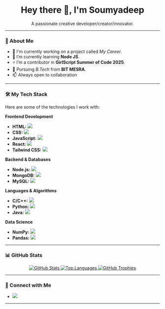 <!--- - 👋 Hi, I’m Soumyadeep
- 👀 interested in Innovation
- 🌱 I’m currently learning OOPS.
- 💞️ committed.........to coding
- 📫 HTML CSS JS python java c++ SQL only 
- 😄 Pronouns: he/him
- ⚡ Fun fact: I survived ECE !--->

<div align="center">
  <!--<a href="https://github.com/SimpleMan05">
    <img src="https://avatars.githubusercontent.com/u/SimpleMan05?v=4" alt="Profile Picture" width="150" style="border-radius: 50%;">
  </a>-->
  <h1>Hey there 👋, I'm Soumyadeep</h1>
  <p>A passionate  creative developer/creator/innovator.</p>
</div>

---

### 🌟 About Me

- 🔭 I'm currently working on a project called *My Career*.
- 🌱 I’m currently learning **Node JS**.
- ⚡ I’m a contributor in **GirlScript Summer of Code 2025**.
- 💬 Pursuing *B.Tech* from **BIT MESRA**.
- 📫 Always open to collaboration

---

### 🛠️ My Tech Stack

Here are some of the technologies I work with:

**Frontend Development**
- **HTML:** <img src="https://img.shields.io/badge/-HTML5-E34F26?style=flat-square&logo=html5&logoColor=white" />
- **CSS:** <img src="https://img.shields.io/badge/-CSS3-1572B6?style=flat-square&logo=css3&logoColor=white" />
- **JavaScript:** <img src="https://img.shields.io/badge/-JavaScript-F7DF1E?style=flat-square&logo=javascript&logoColor=black" />
- **React:** <img src="https://img.shields.io/badge/-React-61DAFB?style=flat-square&logo=react&logoColor=white" />
- **Tailwind CSS:** <img src="https://img.shields.io/badge/-Tailwind_CSS-38B2AC?style=flat-square&logo=tailwind-css&logoColor=white" />

**Backend & Databases**
- **Node.js:** <img src="https://img.shields.io/badge/-Node.js-339933?style=flat-square&logo=node.js&logoColor=white" />
- **MongoDB:** <img src="https://img.shields.io/badge/-MongoDB-47A248?style=flat-square&logo=mongodb&logoColor=white" />
- **MySQL:** <img src="https://img.shields.io/badge/-MySQL-4479A1?style=flat-square&logo=mysql&logoColor=white" />

**Languages & Algorithms**
- **C/C++:** <img src="https://img.shields.io/badge/-C++-00599C?style=flat-square&logo=c%2B%2B&logoColor=white" />
- **Python:** <img src="https://img.shields.io/badge/-Python-3776AB?style=flat-square&logo=python&logoColor=white" />
- **Java:** <img src="https://img.shields.io/badge/-Java-007396?style=flat-square&logo=java&logoColor=white" />

**Data Science**
- **NumPy:** <img src="https://img.shields.io/badge/-NumPy-013243?style=flat-square&logo=numpy&logoColor=white" />
- **Pandas:** <img src="https://img.shields.io/badge/-Pandas-150458?style=flat-square&logo=pandas&logoColor=white" />

---

### 📊 GitHub Stats

<div align="center">
  <a href="https://github.com/SImpleMan05">
    <img src="https://github-readme-stats.vercel.app/api?username=SimpleMan05&show_icons=true&theme=vue-dark&hide_border=true&count_private=true" alt="GitHub Stats" />
  </a>
  <a href="https://github.com/SimpleMan05">
    <img src="https://github-readme-stats.vercel.app/api/top-langs/?username=SimpleMan05&layout=compact&theme=vue-dark&hide_border=true" alt="Top Languages" />
  </a>
  <a href="https://github.com/SimpleMan05">
    <img src="https://github-profile-trophy.vercel.app/?username=SimpleMan05&theme=radical&no-bg=true" alt="GitHub Trophies" />
  </a>
</div>

---

### 🤝 Connect with Me

- <a href="https://www.linkedin.com/in/your-linkedin-profile/" target="_blank"><img src="https://img.shields.io/badge/-LinkedIn-0077B5?style=flat-square&logo=linkedin&logoColor=white" /></a>
<!--- - <a href="https://twitter.com/your-twitter-handle" target="_blank"><img src="https://img.shields.io/badge/-Twitter-1DA1F2?style=flat-square&logo=twitter&logoColor=white" /></a>
- <a href="https://your-personal-website.com" target="_blank"><img src="https://img.shields.io/badge/-Website-informational?style=flat-square&logo=About.me&logoColor=white" /></a>-->

---

<!---
SimpleMan05/SimpleMan05 is a ✨ special ✨ repository because its `README.md` (this file) appears on your GitHub profile.
You can click the Preview link to take a look at your changes.
--->
